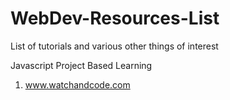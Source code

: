 # WebDev-Resources-List
List of tutorials and various other things of interest

Javascript Project Based Learning
1. www.watchandcode.com
